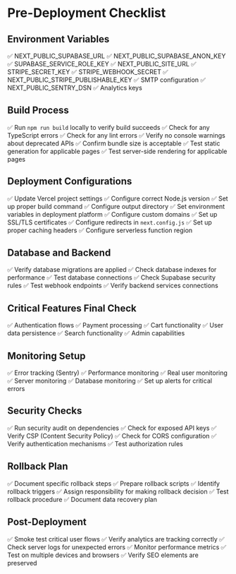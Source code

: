 # Pre-Deployment Checklist

## Environment Variables
✅ NEXT_PUBLIC_SUPABASE_URL
✅ NEXT_PUBLIC_SUPABASE_ANON_KEY
✅ SUPABASE_SERVICE_ROLE_KEY
✅ NEXT_PUBLIC_SITE_URL
✅ STRIPE_SECRET_KEY
✅ STRIPE_WEBHOOK_SECRET
✅ NEXT_PUBLIC_STRIPE_PUBLISHABLE_KEY
✅ SMTP configuration
✅ NEXT_PUBLIC_SENTRY_DSN
✅ Analytics keys

## Build Process
✅ Run `npm run build` locally to verify build succeeds
✅ Check for any TypeScript errors
✅ Check for any lint errors
✅ Verify no console warnings about deprecated APIs
✅ Confirm bundle size is acceptable
✅ Test static generation for applicable pages
✅ Test server-side rendering for applicable pages

## Deployment Configurations
✅ Update Vercel project settings
✅ Configure correct Node.js version
✅ Set up proper build command
✅ Configure output directory
✅ Set environment variables in deployment platform
✅ Configure custom domains
✅ Set up SSL/TLS certificates
✅ Configure redirects in `next.config.js`
✅ Set up proper caching headers
✅ Configure serverless function region

## Database and Backend
✅ Verify database migrations are applied
✅ Check database indexes for performance
✅ Test database connections
✅ Check Supabase security rules
✅ Test webhook endpoints
✅ Verify backend services connections

## Critical Features Final Check
✅ Authentication flows
✅ Payment processing
✅ Cart functionality
✅ User data persistence
✅ Search functionality
✅ Admin capabilities

## Monitoring Setup
✅ Error tracking (Sentry)
✅ Performance monitoring
✅ Real user monitoring
✅ Server monitoring
✅ Database monitoring
✅ Set up alerts for critical errors

## Security Checks
✅ Run security audit on dependencies
✅ Check for exposed API keys
✅ Verify CSP (Content Security Policy)
✅ Check for CORS configuration
✅ Verify authentication mechanisms
✅ Test authorization rules

## Rollback Plan
✅ Document specific rollback steps
✅ Prepare rollback scripts
✅ Identify rollback triggers
✅ Assign responsibility for making rollback decision
✅ Test rollback procedure
✅ Document data recovery plan

## Post-Deployment
✅ Smoke test critical user flows
✅ Verify analytics are tracking correctly
✅ Check server logs for unexpected errors
✅ Monitor performance metrics
✅ Test on multiple devices and browsers
✅ Verify SEO elements are preserved 